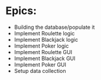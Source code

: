 # Epics:

* Building the database/populate it
* Implement Roulette logic
* Implement Blackjack logic
* Implement Poker logic
* Implement Roulette GUI
* Implement Blackjack GUI
* Implement Poker GUI
* Setup data collection

